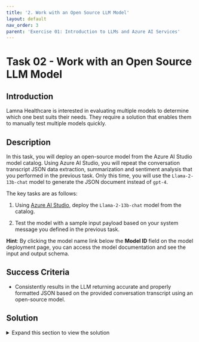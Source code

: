 ```yaml
---
title: '2. Work with an Open Source LLM Model'
layout: default
nav_order: 3
parent: 'Exercise 01: Introduction to LLMs and Azure AI Services'
---
```


# Task 02 - Work with an Open Source LLM Model

## Introduction

Lamna Healthcare is interested in evaluating multiple models to determine which one best suits their needs. They require a solution that enables them to manually test multiple models quickly.

## Description

In this task, you will deploy an open-source model from the Azure AI Studio model catalog. Using Azure AI Studio, you will repeat the conversation transcript JSON data extraction, summarization and sentiment analysis that you performed in the previous task. Only this time, you will use the `Llama-2-13b-chat` model to generate the JSON document instead of `gpt-4`.

The key tasks are as follows:

1. Using [Azure AI Studio](https://ai.azure.com), deploy the `Llama-2-13b-chat` model from the catalog.

2. Test the model with a sample input payload based on your system message you defined in the previous task.

**Hint**: By clicking the model name link below the **Model ID** field on the model deployment page, you can access the model documentation and see the input and output schema.

## Success Criteria

* Consistently results in the LLM returning accurate and properly formatted JSON based on the provided conversation transcript using an open-source model.

## Solution

<details markdown="block">
<summary>Expand this section to view the solution</summary>

##### 1) Work with an Open Source LLM Model

In this step, you'll deploy an open source Llama 2 model from Meta.

1. In [Azure AI Studio](https://ai.azure.com), ensure you are in the project you created in the previous task, and select **Deployments** from the left-hand menu.

2. Select **+ Create deployment**.
  
   ![The model deployments list displays. The + Create deployment button is visible.](images/labgrab17.png)

3. Search for and select the model **Llama-2-13b-chat** then select **Confirm**.

   ![The model catalog displays with the Llama-2-13b-chat model selected.](images/labgrab18.png)

4. Select the deployment option **Managed Compute without Azure AI Content Safety**.
   ![The deployment options dialog displays with choices of Serverless API with Azure AI Content Safety or Managed Compute without Azure AI Content Safety.](images/labgrab19.png)

5. Check the box that shows **I want to use shared quota and I acknowledge that this endpoint will be deleted in 168 hours.**.

6. Select the **Standard_NC24s_v3** compute for inference with the selected model, for this workshop one instance is enough.

7. If you do not have enough quota you can access the AzureML Quota option in the Managed tab to request an increase in quota for the selected resource, or choose a different compute with quota availability.

8. Click the **Deploy** button.

   ![The Deploy model dialog displays with the Virtual Machine compute selection set to Standard_NC24s_v3.](images/labgrab20.png)

9. The creation of the deployment will take a few minutes, the time varies, but generally between 10 and 20 minutes. (If you notice your Traffic allocation is 0% select **Update traffic** and set it to 100%, if you get an error try again.)

   ![The model deployment screen displays with the Provisioning state indicating Succeeded.](images/labgrab21.png)

10. Using a text editor, create a file named `llama2_input.json` and paste the following JSON payload into the file. Save this file in a known location, we'll be using it in the next step. Notice how the system message in in the input data, as well as the user prompt:

    ```json
    {
      "input_data": {
        "input_string": [
          {
            "role": "system",
            "content": "You're an AI assistant that helps telco company to extract valuable information from their conversations by creating JSON documents for each conversation transcription you receive. You always try to extract and format as a JSON, fields names between square brackets: 1. Customer Name [name] 2. Customer Contact Phone [phone] 3. Main Topic of the Conversation [topic] 4. Customer Sentiment (Neutral, Positive, Negative)[sentiment] 5. How the Agent Handled the Conversation [agent_behavior] 6. What was the FINAL Outcome of the Conversation [outcome] 7. A really brief Summary of the Conversation [summary] Only extract information that you're sure. If you're unsure, write 'Unknown/Not Found' in the JSON file. Your answers outputs contains only the json document."
          },
          {
            "role": "user",
            "content": "Agent: Hello, welcome to Telco's customer service. My name is Juan, how can I assist you? Client: Hello, Juan. I'm calling because I'm having issues with my mobile data plan. It's very slow and I can't browse the internet or use my apps. Agent: I'm very sorry for the inconvenience, sir. Could you please tell me your phone number and your full name? Client: Yes, sure. My number is 011-4567-8910 and my name is Martín Pérez. Agent: Thank you, Mr. Pérez. I'm going to check your plan and your data usage. One moment, please. Client: Okay, thank you. Agent: Mr. Pérez, I've reviewed your plan and I see that you have contracted the basic plan of 2 GB of data per month. Is that correct? Client: Yes, that's correct. Agent: Well, I inform you that you have consumed 90% of your data limit and you only have 200 MB available until the end of the month. That's why your browsing speed has been reduced. Client: What? How is that possible? I barely use the internet on my cell phone. I only check my email and my social networks from time to time. I don't watch videos or download large files. Agent: I understand, Mr. Pérez. But keep in mind that some applications consume data in the background, without you realizing it. For example, automatic updates, backups, GPS, etc. Client: Well, but they didn't explain that to me when I contracted the plan. They told me that with 2 GB I would have enough for the whole month. I feel cheated. Agent: I apologize, Mr. Pérez. It was not our intention to deceive you. I offer you a solution: if you want, you can change your plan to a higher one, with more GB of data and higher speed. This way you can enjoy a better browsing experience. Client: And how much would that cost me? Agent: We have a special offer for you. For only 10 pesos more per month, you can access the premium plan of 5 GB of data and 4G speed. Are you interested? Client: Mmm, I don't know. Isn't there another option? Can't you give me more speed without charging me more? Agent: I'm sorry, Mr. Pérez. That's the only option we have available. If you don't change your plan, you'll have to wait until next month to recover your normal speed. Or you can buy an additional data package, but it would be more expensive than changing plans. Client: Well, let me think about it. Can I call later to confirm? Agent: Of course, Mr. Pérez. You can call whenever you want. The number is the same one you dialed now. Is there anything else I can help you with? Client: No, that's all. Thank you for your attention. Agent: Thank you, Mr. Pérez. Have a good day. Goodbye."
          }
        ],
        "parameters": {
          "temperature": 0.8,
          "top_p": 0.8,
          "do_sample": true,
          "max_new_tokens": 1000
        }
      }
    }
    ```

11. Verify the deployment has succeeded (the Provisioning state will display **Succeeded**). Keep the deployment page open. Open notepad or another text editor to beging building a `curl` command to test the model. Replace `<endpoint>` with the endpoint URL of your deployment, and `<apikey>` with the **Primary key** value of your deployment. Run the command in a terminal window command prompt in the same directory as the `llama2_input.json` file you created in the previous step.

    ![The model deployment page displays with the Succeeded Provisioning State highlighted. The endpoint and primary key fields are also highlighted.](images/labgrab22.png)

    ```bash
    curl -X POST "<endpoint>" -H "Content-Type: application/json" -H "Authorization: Bearer <apikey>" -d @llama2_input.json
    ```

12. Observe the response generated by the Llama2 model. You should see a result generated by the model similar to the one shown in the image below.

    ![A command prompt window displays with the above curl command executed. The response shows the JSON output from the large language model.](images/labgrab23.png)

13. Optionally, select the **Details** tab of the deployed model and choose **Open in playground** to test the model using the Azure AI Studio Playground experience. Remember to set the system message and send in the transcript in the chat just as you did in the previous task with `gpt-4` (not using JSON formatting).

</details>

